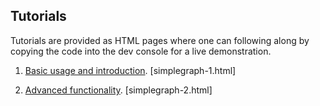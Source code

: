 ## Tutorials ##

Tutorials are provided as HTML pages where one can following along by copying the code into the dev console for a live demonstration.

1. [Basic usage and introduction](tutorials/simplegraph-1.html). [simplegraph-1.html]

2. [Advanced functionality](tutorials/simplegraph-2.html). [simplegraph-2.html]